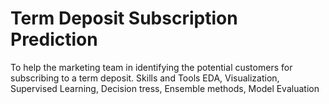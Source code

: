 # Term Deposit Subscription Prediction
 To help the marketing team in identifying the potential customers for subscribing to a term deposit.  Skills and Tools  EDA, Visualization, Supervised Learning, Decision tress, Ensemble methods, Model Evaluation
